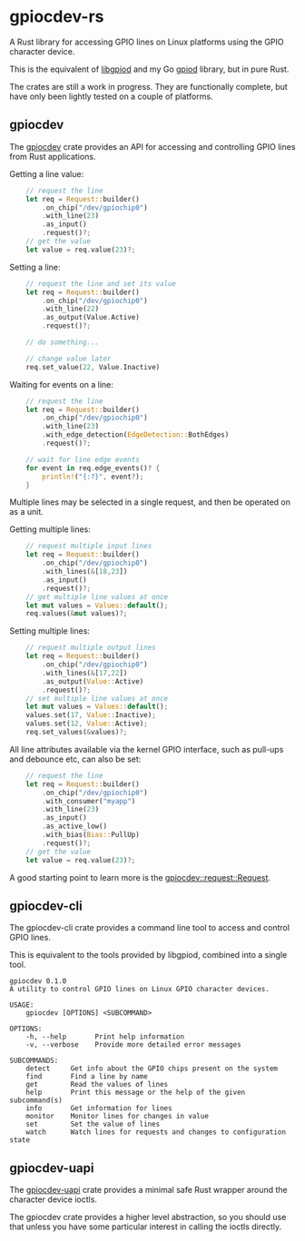 # gpiocdev-rs

A Rust library for accessing GPIO lines on Linux platforms using the GPIO character device.

This is the equivalent of [libgpiod](https://git.kernel.org/pub/scm/libs/libgpiod/libgpiod.git/) and my Go [gpiod](https://github.com/warthog618/gpiod) library, but in pure Rust.

The crates are still a work in progress.  They are functionally complete, but have only been lightly tested on a couple of platforms.

## gpiocdev

The [gpiocdev](https://warthog618.github.io/gpiocdev-rs/gpiocdev/) crate provides an API for accessing and controlling GPIO lines from Rust applications.

Getting a line value:

```rust
    // request the line
    let req = Request::builder()
        .on_chip("/dev/gpiochip0")
        .with_line(23)
        .as_input()
        .request()?;
    // get the value
    let value = req.value(23)?;
```

Setting a line:

```rust
    // request the line and set its value
    let req = Request::builder()
        .on_chip("/dev/gpiochip0")
        .with_line(22)
        .as_output(Value.Active)
        .request()?;

    // do something...

    // change value later
    req.set_value(22, Value.Inactive)
```

Waiting for events on a line:

```rust
    // request the line
    let req = Request::builder()
        .on_chip("/dev/gpiochip0")
        .with_line(23)
        .with_edge_detection(EdgeDetection::BothEdges)
        .request()?;

    // wait for line edge events
    for event in req.edge_events()? {
        println!("{:?}", event?);
    }
```

Multiple lines may be selected in a single request, and then be operated on as a unit.

Getting multiple lines:

```rust
    // request multiple input lines
    let req = Request::builder()
        .on_chip("/dev/gpiochip0")
        .with_lines(&[18,23])
        .as_input()
        .request()?;
    // get multiple line values at once
    let mut values = Values::default();
    req.values(&mut values)?;
```

Setting multiple lines:

```rust
    // request multiple output lines
    let req = Request::builder()
        .on_chip("/dev/gpiochip0")
        .with_lines(&[17,22])
        .as_output(Value::Active)
        .request()?;
    // set multiple line values at once
    let mut values = Values::default();
    values.set(17, Value::Inactive);
    values.set(12, Value::Active);
    req.set_values(&values)?;
```

All line attributes available via the kernel GPIO interface, such as pull-ups and debounce etc, can also be set:

```rust
    // request the line
    let req = Request::builder()
        .on_chip("/dev/gpiochip0")
        .with_consumer("myapp")
        .with_line(23)
        .as_input()
        .as_active_low()
        .with_bias(Bias::PullUp)
        .request()?;
    // get the value
    let value = req.value(23)?;
```

A good starting point to learn more is the [gpiocdev::request::Request](https://warthog618.github.io/gpiocdev-rs/gpiocdev/request/struct.Request.html).

## gpiocdev-cli

The gpiocdev-cli crate provides a command line tool to access and control GPIO lines.

This is equivalent to the tools provided by libgpiod, combined into a single tool.

```text
gpiocdev 0.1.0
A utility to control GPIO lines on Linux GPIO character devices.

USAGE:
    gpiocdev [OPTIONS] <SUBCOMMAND>

OPTIONS:
    -h, --help       Print help information
    -v, --verbose    Provide more detailed error messages

SUBCOMMANDS:
    detect     Get info about the GPIO chips present on the system
    find       Find a line by name
    get        Read the values of lines
    help       Print this message or the help of the given subcommand(s)
    info       Get information for lines
    monitor    Monitor lines for changes in value
    set        Set the value of lines
    watch      Watch lines for requests and changes to configuration state
```

## gpiocdev-uapi

The [gpiocdev-uapi](https://warthog618.github.io/gpiocdev-rs/gpiocdev_uapi/) crate provides a minimal safe Rust wrapper around the character device ioctls.

The gpiocdev crate provides a higher level abstraction, so you should use that unless you have some particular interest in calling the ioctls directly.
